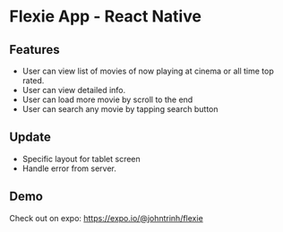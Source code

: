 # Flexie App - React Native

## Features
- User can view list of movies of now playing at cinema or all time top rated.
- User can view detailed info.
- User can load more movie by scroll to the end
- User can search any movie by tapping search button
## Update
- Specific layout for tablet screen
- Handle error from server.
## Demo
 Check out on expo: https://expo.io/@johntrinh/flexie
